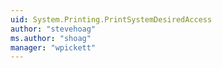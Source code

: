 ```yaml
---
uid: System.Printing.PrintSystemDesiredAccess
author: "stevehoag"
ms.author: "shoag"
manager: "wpickett"
---
```

